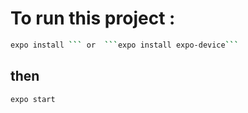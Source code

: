 # To run this project :


```bash
expo install ``` or  ```expo install expo-device```

```
## then 
```bash
expo start

```